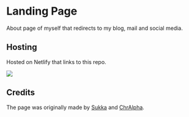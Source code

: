 # Landing Page
About page of myself that redirects to my blog, mail and social media.

## Hosting
Hosted on Netlify that links to this repo.

![](https://i.loli.net/2020/11/12/BIPAteN9SzyDJvi.png)

## Credits
The page was originally made by [Sukka](https://skk.moe) and [ChrAlpha](https://ichr.me).
